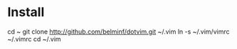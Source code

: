 Install
=======
cd ~
git clone http://github.com/belminf/dotvim.git ~/.vim
ln -s ~/.vim/vimrc ~/.vimrc
cd ~/.vim
